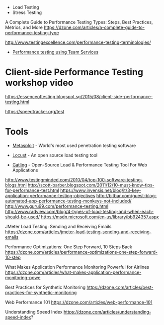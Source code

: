 
* Load Testing 
* Stress Testing

A Complete Guide to Performance Testing Types: Steps, Best Practices, Metrics, and More 
https://dzone.com/articles/a-complete-guide-to-performance-testing-type


http://www.testingexcellence.com/performance-testing-terminologies/
* [Performance testing using Team Services](https://www.visualstudio.com/en-us/docs/test/performance-testing/getting-started/getting-started-with-performance-testing)


# Client-side Performance Testing workshop video
https://essenceoftesting.blogspot.sg/2015/08/client-side-performance-testing.html

https://speedtracker.org/test

# Tools
* [Metasploit](https://www.metasploit.com/) - World's most used penetration testing software

* [Locust](http://locust.io/) -  An open source load testing tool
* [Gatling](http://gatling.io/) - Open-Source Load & Performance Testing Tool For Web Applications



http://www.testingminded.com/2010/04/top-100-software-testing-blogs.html
http://scott-barber.blogspot.com/2011/12/10-must-know-tips-for-performance-test.html
https://www.invensis.net/blog/it/3-key-application-performance-testing-objectives
http://bitbar.com/guest-blog-automated-app-performance-testing-monkeys-not-included/
http://www.guru99.com/performance-testing.html
http://www.radview.com/blog/4-types-of-load-testing-and-when-each-should-be-used/
https://msdn.microsoft.com/en-us/library/bb924357.aspx


JMeter Load Testing: Sending and Receiving Emails 
https://dzone.com/articles/jmeter-load-testing-sending-and-receiving-emails

Performance Optimizations: One Step Forward, 10 Steps Back 
https://dzone.com/articles/performance-optimizations-one-step-forward-10-step

What Makes Application Performance Monitoring Powerful for Airlines 
https://dzone.com/articles/what-makes-application-performance-monitoring-powe


Best Practices for Synthetic Monitoring
https://dzone.com/articles/best-practices-for-synthetic-monitoring


Web Performance 101 
https://dzone.com/articles/web-performance-101

Understanding Speed Index 
https://dzone.com/articles/understanding-speed-index?
